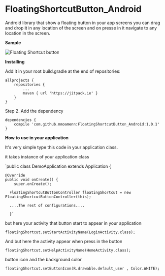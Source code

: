 # FloatingShortcutButton_Android

Android library that show a floating button in your app screens you can drag and drop it in any location of the screen and on presse in it navigate to any location in the screen.

**Sample**
 
 ![Floating Shortcut button](https://github.com/mmoamenn/FloatingShortcutButton_Android/blob/master/samples/floating_example.gif)
 
 
**Installing**
 
 Add it in your root build.gradle at the end of repositories:
 
 	allprojects {
 		repositories {
 			...
 			maven { url 'https://jitpack.io' }
 		}
 	}
 	
 Step 2. Add the dependency
 
 	dependencies {
 		compile 'com.github.mmoamenn:FloatingShortcutButton_Android:1.0.1'
 	}

**How to use in your application**

It's very simple type this code in your application class.

it takes instance of your application class 

`public class DemoApplication extends Application {

    @Override
    public void onCreate() {
        super.onCreate();
        
      FloatingShortcutButtonController floatingShortcut = new FloatingShortcutButtonController(this);
      
      ....The rest of configurations....
      
      }`

but here your activity that button start to appear in your application 

`floatingShortcut.setStartActivityName(LoginActivity.class);`

And but here the activity appear when press in the button 

`floatingShortcut.setHelpActivityName(HomeActivity.class);`

button icon and the background color 

`floatingShortcut.setButtonIcon(R.drawable.default_user , Color.WHITE);`

